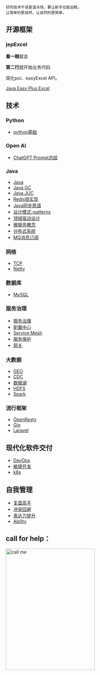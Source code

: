 ```
好的技术不该是溜冰场，要让新手也能站稳。
让简单的更自然，让自然的更简单。
```
## 开源框架

### jepExcel

**看一眼**就会

**第二行**就开始业务代码

简化poi、easyExcel API。

[Java Easy Plus Excel](https://github.com/jeasyplus/jepexcel)

## 技术

### Python
+ [python基础](https://jeasyplus.com/python/)


### Open AI
+ [ChatGPT Prompt总结](https://jeasyplus.com/chatGPT/ChatGPT文档.pdf)

### Java
+ [Java](https://jeasyplus.com/java)
+ [Java GC](https://jeasyplus.com/java_gc)
+ [Java JUC](https://jeasyplus.com/java/juc)
+ [Redis锁实现](https://jeasyplus.com/redis/lock)
+ [Java同步原语](https://jeasyplus.com/java/lock)
+ [设计模式-patterns](https://jeasyplus.com/patterns)
+ [领域驱动设计](https://jeasyplus.com/ddd)
+ [微服务概念](https://jeasyplus.com/micro-services)
+ [分布式系统](https://jeasyplus.com/distributed-system)
+ [MQ消息订阅](https://jeasyplus.com/mq)

### 网络
+ [TCP](https://jeasyplus.com/tcp)
+ [Netty](https://jeasyplus.com/netty)

### 数据库
+ [MySQL](https://jeasyplus.com/mysql)

### 服务治理
+ [服务治理](https://jeasyplus.com/service-governance)
+ [配置中心](https://jeasyplus.com/dcmc)
+ [Service Mesh](https://jeasyplus.com/service-mesh)
+ [服务保护](https://jeasyplus.com/rate-limiting)
+ [网关](https://jeasyplus.com/gateway)

### 大数据
+ [GEO](https://jeasyplus.com/geo)
+ [CDC](https://jeasyplus.com/cdc)
+ [数据湖](https://jeasyplus.com/data-lakes)
+ [HDFS](https://jeasyplus.com/hadoop)
+ [Spark](https://jeasyplus.com/spark)

### 流行框架
+ [OpenResty](https://jeasyplus.com/open-resty)
+ [Gin](https://jeasyplus.com/gin)
+ [Laravel](https://jeasyplus.com/laravel)

## 现代化软件交付
+  [DevOps](https://jeasyplus.com/dev-ops)
+  [敏捷开发](https://jeasyplus.com/agile-development)
+  [k8s](https://jeasyplus.com/k8s)

## 自我管理
+ [复盘高手](https://jeasyplus.com/thinking/retrospective)
+ [冲突回避](https://jeasyplus.com/thinking/fearofconflict)
+ [表达力提升](https://jeasyplus.com/thinking/speaking-skills)
+ [Ability](https://jeasyplus.com/thinking/ability)

## call for help：

<img src="https://jeasyplus.com/images/home/wechat_1618.JPG" alt="call me" width="280" height="380">